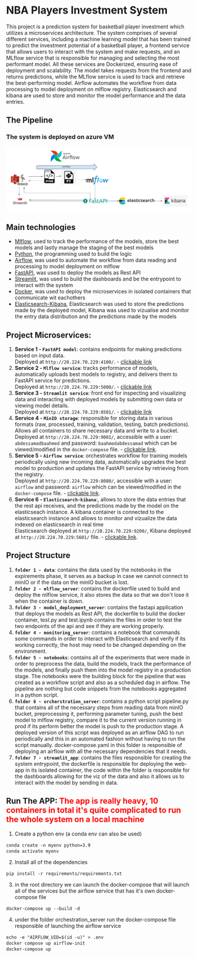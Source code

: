# NBA Players Investment System
This project is a prediction system for basketball player investment which utilizes a microservices architecture. The system comprises of several different services, including a machine learning model that has been trained to predict the investment potential of a basketball player, a frontend service that allows users to interact with the system and make requests, and an MLflow service that is responsible for managing and selecting the most performant model. All these services are Dockerized, ensuring ease of deployment and scalability. The model takes requests from the frontend and returns predictions, while the MLflow service is used to track and retrieve the best-performing model. Airflow automates the workflow from data processing to model deployment on mlflow registry. Elasticsearch and kibana are used to store and monitor the model performance and the data entries.

## The Pipeline
### The system is deployed on azure VM 
![](pipeline.png "The System Pipeline")

## Main technologies
* [Mlflow](https://mlflow.org/), used to track the performance of the models, store the best models and lastly manage the staging of the best models
* [Python](https://www.python.org/), the programming used to build the logic
* [Airflow](https://airflow.apache.org/), was used to automate the workflow from data reading and processing to model deployment on mlflow
* [FastAPI](https://fastapi.tiangolo.com), was used to deploy the models as Rest API
* [Streamlit](https://streamlit.io), was used to build the dashboards and be the entrypoint to interact with the system
* [Docker](https://www.docker.com/), was used to deploy the microservices in isolated containers that communicate wit eachothers 
* [Elasticsearch-Kibana](https://www.elastic.co/elk-stack), Elasticsearch was used to store the predictions made by the deployed model, Kibana was used to vizualise and monitor the entry data distribution and the predictions made by the models

## Project Microservices:
1. **Service 1 - `FastAPI model`**: contains endpoints for making predictions based on input data. <br />
   Deployed at `http://20.224.70.229:4100/`. - [clickable link](http://20.224.70.229:4100/)
2. **Service 2 - `Mlflow service`**: tracks performance of models, automatically uploads best models to registry, and delivers them to FastAPI service for predictions. <br />
   Deployed at `http://20.224.70.229:5000/`. - [clickable link](http://20.224.70.229:5000/)
3. **Service 3 - `Streamlit service`**: front end for inspecting and visualizing data and interacting with deployed models by submitting own data or viewing model details. <br />
   Deployed at `http://20.224.70.229:8501/`. - [clickable link](http://20.224.70.229:8501/)
4. **Service 4 - `MinIO storage`**: responsible for storing data in various formats (raw, processed, training, validation, testing, batch predictions). Allows all containers to share necessary data and write to a bucket. <br />
   Deployed at `http://20.224.70.229:9001/`, accessible with a user: `abdessamadbaahmed` and password: `baahmedabdessamad` which can be viewed/modified in the `docker-compose` file. - [clickable link](http://20.224.70.229:9001/).
5. **Service 5 - `Airflow service`**: orchestrates workflow for training models periodically using new incoming data, automatically upgrades the best model to production and updates the FastAPI service by retrieving from the registry. <br />
   Deployed at `http://20.224.70.229:8080/`, accessible with a user: `airflow` and password: `airflow` which can be viewed/modified in the `docker-compose` file. - [clickable link](http://20.224.70.229:8080/).
4. **Service 6 - `Elasticsearch-kibana`**:, allows to store the data entries that the rest api receives, and the predictions made by the model on the elasticseach instance. A kibana container is connected to the elasticsearch instance and allows to monitor and vizualize the data indexed on elasticsearch in real time <br />
   Elasticsearch deployed at `http://20.224.70.229:9200/`, Kibana deployed at `http://20.224.70.229:5601/` file. - [clickable link](http://20.224.70.229:5601/).


## Project Structure
1. **`folder 1 - data`**: contains the data used by the notebooks in the expirements phase, it serves as a backup in case we cannot connect to minIO or if the data on the minIO bucket is lost. 
2. **`folder 2 - mlflow_server`**: contains the dockerfile used to build and deploy the mlflow service, it also stores the data so that we don't lose it when the container is down. 
3. **`folder 3 - model_deployment_server`**: contains the fastapi application that deploys the models as Rest API, the dockerfile to build the docker container, test.py and test.ipynb contains the files in order to test the two endpoints of the api and see if they are working properly.
4. **`folder 4 - monitoring_server`**: contains a notebook that commands some commands in order to interact with Elasticsearch and verify if its working correctly, the host may need to be changed depending on the environment.
5. **`folder 5 - notebooks`**: contains all of the experiments that were made in order to preprocess the data, build the models, track the performance of the models, and finally push them into the model registry in a production stage. The notebooks were the building block for the pipeline that was created as a workflow script and also as a scheduled dag in airflow. The pipeline are nothing but code snippets from the notebooks aggregated in a python script.
6. **`folder 6 - orcherstration_server`**: contains a python script pipeline.py that contains all of the necessary steps from reading data from minIO bucket, preprocessing it, performing parameter tuning, push the best model to mlflow registry, compare it to the current version running in prod if its perform better the model is push to the production stage. A deployed version of this script was deployed as an airflow DAG to run periodically and this in an automated fashion without having to run the script manually. docker-compose.yaml in this folder is responsible of deploying an airflow with all the necessary dependencies that it needs.
7. **`folder 7 - streamlit_app`**: contains the files responsible for creating the system entrypoint, the dockerfile is responsible for deploying the web-app in its isolated container, the code within the folder is responsible for the dashboards allowing for the viz of the data and also it allows us to interact with the model by sending in data.




## Run The APP: <span style="color: red;">The app is really heavy, 10 containers in total it's quite complicated to run the whole system on a local machine</span>

1. Create a python env (a conda env can also be used)
```
conda create -n myenv python=3.9
conda activate myenv
```

2. Install all of the dependencies
```
pip install -r requirements/requirements.txt
```

3. in the root directory we can launch the docker-compose that will launch all of the services but the airflow service that has it's own docker-compose file
```
docker-compose up --build -d 
```

4. under the folder orchestration_server run the docker-compose file responsible of launching the airflow service 

```
echo -e "AIRFLOW_UID=$(id -u)" > .env
docker compose up airflow-init
docker-compose up 
```






